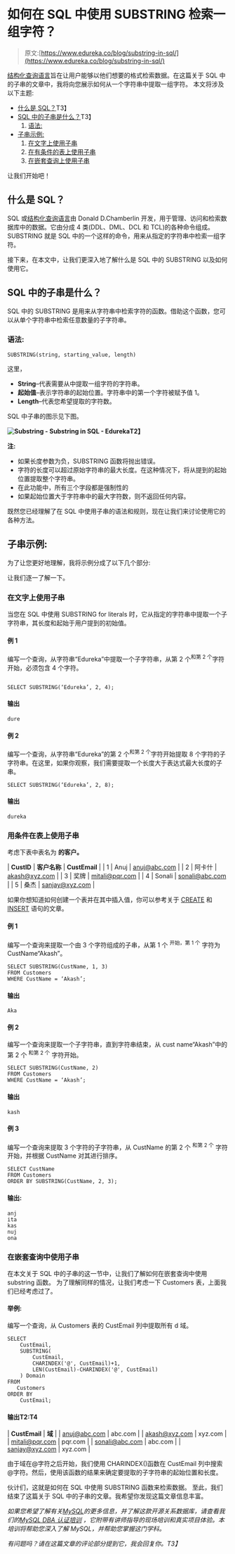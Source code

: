 # 如何在 SQL 中使用 SUBSTRING 检索一组字符？

> 原文:[https://www.edureka.co/blog/substring-in-sql/](https://www.edureka.co/blog/substring-in-sql/)

[结构化查询语言](https://www.edureka.co/blog/what-is-sql/)旨在让用户能够以他们想要的格式检索数据。在这篇关于 SQL 中的子串的文章中，我将向您展示如何从一个字符串中提取一组字符。 本文将涉及以下主题:

*   [什么是 SQL？](#sql)T3】
*   [SQL 中的子串是什么？](#substringsql)T3】
    1.  [语法:](#syntax)
*   [子串示例:](#example)
    1.  [在文字上使用子串](#substringonliterals)
    2.  [在有条件的表上使用子串](#substringontable)
    3.  [在嵌套查询上使用子串](#substringonnestedqueries)

让我们开始吧！

## **什么是 SQL？**

SQL 或[结构化查询语言](https://www.edureka.co/blog/sql-basics/)由 Donald D.Chamberlin 开发，用于管理、访问和检索数据库中的数据。它由分成 4 类(DDL、DML、DCL 和 TCL)的各种命令组成。 SUBSTRING 就是 SQL 中的一个这样的命令，用来从指定的字符串中检索一组字符。

接下来，在本文中，让我们更深入地了解什么是 SQL 中的 SUBSTRING 以及如何使用它。

## **SQL 中的子串是什么？**

SQL 中的 SUBSTRING 是用来从字符串中检索字符的函数。借助这个函数，您可以从单个字符串中检索任意数量的子字符串。

### **语法:**

```
SUBSTRING(string, starting_value, length)

```

这里，

*   **String**–代表需要从中提取一组字符的字符串。
*   **起始值**–表示字符串的起始位置。字符串中的第一个字符被赋予值 1。
*   **Length**–代表您希望提取的字符数。

SQL 中子串的图示见下图。

**![Substring - Substring in SQL - Edureka](../Images/ba742923719ac414e42d47600bfa692c.png)T2】**

**注:**

*   如果长度参数为负，SUBSTRING 函数将抛出错误。
*   字符的长度可以超过原始字符串的最大长度。在这种情况下，将从提到的起始位置提取整个字符串。
*   在此功能中，所有三个字段都是强制性的
*   如果起始位置大于字符串中的最大字符数，则不返回任何内容。

既然您已经理解了在 SQL 中使用子串的语法和规则，现在让我们来讨论使用它的各种方法。

## **子串示例:**

为了让您更好地理解，我将示例分成了以下几个部分:

让我们逐一了解一下。

### **在文字上使用子串**

当您在 SQL 中使用 SUBSTRING for literals 时，它从指定的字符串中提取一个子字符串，其长度和起始于用户提到的初始值。

#### **例 1**

编写一个查询，从字符串“Edureka”中提取一个子字符串，从第 2 个<sup>和第 2 个</sup>字符开始，必须包含 4 个字符。

```

SELECT SUBSTRING(‘Edureka’, 2, 4);

```

#### **输出**

```
dure

```

#### **例 2**

编写一个查询，从字符串“Edureka”的第 2 个<sup>和第 2 个</sup>字符开始提取 8 个字符的子字符串。在这里，如果你观察，我们需要提取一个长度大于表达式最大长度的子串。

```
SELECT SUBSTRING(‘Edureka’, 2, 8);

```

#### **输出**

```
dureka

```

### **用条件**在表上使用子串

考虑下表中表名为 **的客户。**

| **CustID** | **客户名称** | **CustEmail** |
| 1 | Anuj | anuj@abc.com |
| 2 | 阿卡什 | akash@xyz.com |
| 3 | 奖牌 | mitali@pqr.com |
| 4 | Sonali | sonali@abc.com |
| 5 | 桑杰 | sanjay@xyz.com |

如果你想知道如何创建一个表并在其中插入值，你可以参考关于 [CREATE](https://www.edureka.co/blog/create-table-in-sql/) 和 [INSERT](https://www.edureka.co/blog/insert-query-sql/) 语句的文章。

#### **例 1**

编写一个查询来提取一个由 3 个字符组成的子串，从第 1 个 <sup>开始，第 1 个</sup> 字符为 CustName“Akash”。

```
SELECT SUBSTRING(CustName, 1, 3)
FROM Customers
WHERE CustName = ‘Akash’;

```

#### **输出**

```
Aka

```

#### **例 2**

编写一个查询来提取一个子字符串，直到字符串结束，从 cust name“Akash”中的第 2 个 <sup>和第 2 个</sup> 字符开始。

```
SELECT SUBSTRING(CustName, 2)
FROM Customers
WHERE CustName = ‘Akash’;

```

#### **输出**

```
kash

```

#### **例 3**

编写一个查询来提取 3 个字符的子字符串，从 CustName 的第 2 个 <sup>和第 2 个</sup> 字符开始，并根据 CustName 对其进行排序。

```
SELECT CustName
FROM Customers
ORDER BY SUBSTRING(CustName, 2, 3);

```

#### **输出:**

```
anj
ita
kas
nuj
ona

```

### **在嵌套查询中使用子串**

在本文关于 SQL 中的子串的这一节中，让我们了解如何在嵌套查询中使用 substring 函数。 为了理解同样的情况，让我们考虑一下 Customers 表，上面我们已经考虑过了。

#### **举例:**

编写一个查询，从 Customers 表的 CustEmail 列中提取所有 d 域。

```
SELECT
    CustEmail,
    SUBSTRING(
        CustEmail,
        CHARINDEX('@', CustEmail)+1,
        LEN(CustEmail)-CHARINDEX('@', CustEmail)
    ) Domain
FROM
   Customers
ORDER BY
    CustEmail;

```

#### **输出**T2:T4

| **CustEmail** | **域** |
| anuj@abc.com | abc.com |
| akash@xyz.com | xyz.com |
| mitali@pqr.com | pqr.com |
| sonali@abc.com | abc.com |
| sanjay@xyz.com | xyz.com |

由于域在@字符之后开始，我们使用 CHARINDEX()函数在 CustEmail 列中搜索@字符。然后，使用该函数的结果来确定要提取的子字符串的起始位置和长度。

伙计们，这就是如何在 SQL 中使用 SUBSTRING 函数来检索数据。 至此，我们结束了这篇关于 SQL 中的子串的文章。我希望你发现这篇文章信息丰富。

*如果您希望了解有关*[*MySQL*](https://www.edureka.co/blog/what-is-mysql/)*的更多信息，并了解这款开源关系数据库，请查看我们的*[*MySQL DBA 认证培训*](https://www.edureka.co/mysql-dba) *，它附带有讲师指导的现场培训和真实项目体验。本培训将帮助您深入了解 MySQL，并帮助您掌握这门学科。*

*有问题吗？请在这篇文章的评论部分提到它，我会回复你。T3】*